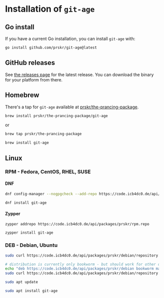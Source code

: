 # Installation of `git-age`

## Go install

If you have a current Go installation, you can install `git-age` with:

```sh
go install github.com/prskr/git-age@latest
```

## GitHub releases

See [the releases page](/prskr/git-age/releases/latest) for the latest release.
You can download the binary for your platform from there.

## Homebrew

There's a tap for `git-age` available at [prskr/the-prancing-package](https://github.com/prskr/the-prancing-package).

```bash
brew install prskr/the-prancing-package/git-age
```

or

```bash
brew tap prskr/the-prancing-package

brew install git-age
```

## Linux

### RPM - Fedora, CentOS, RHEL, SUSE

#### DNF

```bash
dnf config-manager --nogpgcheck --add-repo https://code.icb4dc0.de/api/packages/prskr/rpm.repo

dnf install git-age
```

#### Zypper

```bash
zypper addrepo https://code.icb4dc0.de/api/packages/prskr/rpm.repo

zypper install git-age
```

### DEB - Debian, Ubuntu

```bash
sudo curl https://code.icb4dc0.de/api/packages/prskr/debian/repository.key -o /etc/apt/trusted.gpg.d/forgejo-prskr.asc

# distribution is currently only bookworm - but should work for other debian based distributions as well
echo "deb https://code.icb4dc0.de/api/packages/prskr/debian bookworm main" | sudo tee -a /etc/apt/sources.list.d/forgejo.list
sudo curl https://code.icb4dc0.de/api/packages/prskr/debian/repository.key -o /etc/apt/trusted.gpg.d/forgejo-prskr.asc

sudo apt update

sudo apt install git-age
```